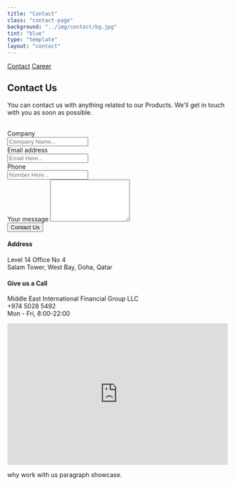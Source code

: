 ```yaml
---
title: "Contact"
class: "contact-page"
background: "../img/contact/bg.jpg"
tint: "blue"
type: "template"
layout: "contact"
---
```

<div class="container content-contact-left">
  <div class="row">
    <div class="col-sm-2">
      <div class="nav flex-column nav-pills" id="v-pills-tab" role="tablist" aria-orientation="vertical">
        <a class="nav-link nav-link-contact active" id="v-pills-contact-tab" data-toggle="pill" href="#v-pills-contact" role="tab" aria-controls="v-pills-contact" aria-selected="true">Contact</a>
        <a class="nav-link nav-link-contact" id="v-pills-career-tab" data-toggle="pill" href="#v-pills-career" role="tab" aria-controls="v-pills-career" aria-selected="false">Career</a>
      </div>
    </div>
    <div class="col-sm-10">
      <div class="tab-content" id="v-pills-tabContent">  
        <div class="tab-pane fade show active" id="v-pills-contact" role="tabpanel" aria-labelledby="v-pills-contact-tab">
          <div class="row">
            <div class="col-sm-4 mr-auto">
              <div class="contactform">
                <h2 class="title">Contact Us</h2>
                <p class="description">You can contact us with anything related to our Products. We'll get in touch with you as soon as possible.<br><br>
                </p>
                <form role="form" id="contact-form" method="post" netlify>
                  <label>Company</label>
                  <div class="input-group">
                    <div class="input-group-prepend">
                      <span class="input-group-text"><i class="now-ui-icons users_circle-08"></i></span>
                    </div>
                    <input type="text" class="form-control" name="Company Name" placeholder="Company Name..." aria-label="Company Name..." >
                  </div>
                  <label>Email address</label>
                  <div class="input-group">
                    <div class="input-group-prepend">
                      <span class="input-group-text" ><i class="now-ui-icons ui-1_email-85"></i></span>
                    </div>
                    <input type="email" class="form-control" name="Email" placeholder="Email Here..." aria-label="Email Here...">
                  </div>
                  <label>Phone</label>
                  <div class="input-group">
                    <div class="input-group-prepend">
                      <span class="input-group-text"><i class="now-ui-icons tech_mobile"></i></span>
                    </div>
                    <input type="text" class="form-control" name="Phone Number" placeholder="Number Here...">
                  </div>
                  <div class="form-group">
                    <label>Your message</label>
                    <textarea name="message" class="form-control" id="message" rows="6"></textarea>
                  </div>
                  <div class="submit text-center">
                    <input type="submit" class="btn btn-primary btn-raised btn-round" value="Contact Us" />
                  </div>
                </form>
              </div>
            </div>
            <div class="col-sm-8 mr-auto">          
              <div class="info info-horizontal">
                <div class="icon icon-primary">
                  <i class="now-ui-icons location_pin icon-contact-resize"></i>
                </div>
                <div class="description">
                  <h4 class="info-title">Address</h4>
                  <p> Level 14 Office No 4<br>
                      Salam Tower, West Bay, Doha, Qatar
                  </p>
                </div>
              </div>
              <div class="info info-horizontal">
                  <div class="icon icon-primary">
                      <i class="now-ui-icons tech_mobile icon-contact-resize"></i>
                  </div>
                  <div class="description">
                      <h4 class="info-title">Give us a Call</h4>
                      <p> Middle East International Financial Group LLC<br>
                          +974 5028 5492<br>
                          Mon - Fri, 8:00-22:00
                      </p>
                  </div>
              </div>
              <div class="container-fluid">
                <div class="map-responsive">
                  <iframe src="https://www.google.com/maps/embed?pb=!1m18!1m12!1m3!1d12131.060062000306!2d51.51982097895478!3d25.31811888960373!2m3!1f0!2f0!3f0!3m2!1i1024!2i768!4f13.1!3m3!1m2!1s0x3e45c4c6a8cba537%3A0xcbdfd72826770ce2!2zQWwgU2FsYW0gVG93ZXIsIEFsIEZ1bmR1cSBTdCwgRG9oYSwg5Y2h5aGU5bCU!5e0!3m2!1szh-CN!2ssg!4v1524318189067" width="100%" height="324px" frameborder="0" style="border:0" allowfullscreen></iframe>
                </div>
              </div>
            </div>
          </div>
        </div>
        <div class="tab-pane fade" id="v-pills-career" role="tabpanel" aria-labelledby="v-pills-career-tab">
            <p>
              why work with us paragraph showcase.
            </p>         
        </div>
      </div>
    </div>
  </div>
</div>
